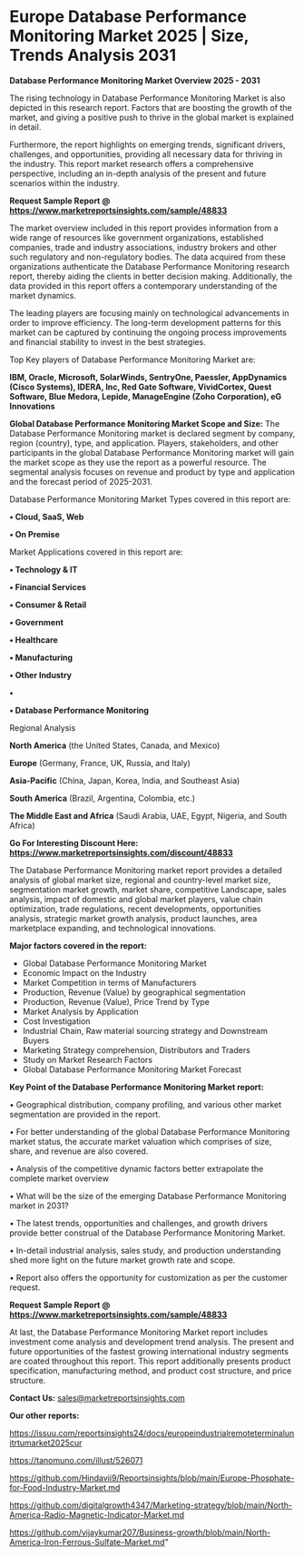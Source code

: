 # Europe Database Performance Monitoring Market 2025 | Size, Trends Analysis 2031

<Strong> Database Performance Monitoring Market Overview 2025 - 2031</strong>

The rising technology in Database Performance Monitoring Market is also depicted in this research report. Factors that are boosting the growth of the market, and giving a positive push to thrive in the global market is explained in detail.

Furthermore, the report highlights on emerging trends, significant drivers, challenges, and opportunities, providing all necessary data for thriving in the industry. This report market research offers a comprehensive perspective, including an in-depth analysis of the present and future scenarios within the industry.

<strong>Request Sample Report @ <a href=https://www.marketreportsinsights.com/sample/48833>https://www.marketreportsinsights.com/sample/48833</a></strong>

The market overview included in this report provides information from a wide range of resources like government organizations, established companies, trade and industry associations, industry brokers and other such regulatory and non-regulatory bodies. The data acquired from these organizations authenticate the Database Performance Monitoring research report, thereby aiding the clients in better decision making. Additionally, the data provided in this report offers a contemporary understanding of the market dynamics.

The leading players are focusing mainly on technological advancements in order to improve efficiency. The long-term development patterns for this market can be captured by continuing the ongoing process improvements and financial stability to invest in the best strategies.

Top Key players of Database Performance Monitoring Market are:

<strong>IBM, Oracle, Microsoft, SolarWinds, SentryOne, Paessler, AppDynamics (Cisco Systems), IDERA, Inc, Red Gate Software, VividCortex, Quest Software, Blue Medora, Lepide, ManageEngine (Zoho Corporation), eG Innovations</strong>

<strong><b>Global Database Performance Monitoring Market Scope and Size:</b></strong>
The Database Performance Monitoring market is declared segment by company, region (country), type, and application. Players, stakeholders, and other participants in the global Database Performance Monitoring market will gain the market scope as they use the report as a powerful resource. The segmental analysis focuses on revenue and product by type and application and the forecast period of 2025-2031.

Database Performance Monitoring Market Types covered in this report are:

<strong>•  Cloud, SaaS, Web

•  On Premise</strong>

Market Applications covered in this report are:

<strong>•  Technology & IT

•  Financial Services

•  Consumer & Retail

•  Government

•  Healthcare

•  Manufacturing

•  Other Industry

•  

•  Database Performance Monitoring</strong> 

Regional Analysis

<strong>North America</strong> (the United States, Canada, and Mexico)

<strong>Europe</strong> (Germany, France, UK, Russia, and Italy)

<strong>Asia-Pacific</strong> (China, Japan, Korea, India, and Southeast Asia)

<strong>South America</strong> (Brazil, Argentina, Colombia, etc.)

<strong>The Middle East and Africa</strong> (Saudi Arabia, UAE, Egypt, Nigeria, and South Africa)

<strong>Go For Interesting Discount Here: <a href=https://www.marketreportsinsights.com/discount/48833>https://www.marketreportsinsights.com/discount/48833</a></strong>

The Database Performance Monitoring market report provides a detailed analysis of global market size, regional and country-level market size, segmentation market growth, market share, competitive Landscape, sales analysis, impact of domestic and global market players, value chain optimization, trade regulations, recent developments, opportunities analysis, strategic market growth analysis, product launches, area marketplace expanding, and technological innovations.

<strong><b>Major factors covered in the report:</b></strong>
<ul>
  <li>Global Database Performance Monitoring Market </li>
  <li>Economic Impact on the Industry</li>
  <li>Market Competition in terms of Manufacturers</li>
  <li>Production, Revenue (Value) by geographical segmentation</li>
  <li>Production, Revenue (Value), Price Trend by Type</li>
  <li>Market Analysis by Application</li>
  <li>Cost Investigation</li>
  <li>Industrial Chain, Raw material sourcing strategy and Downstream Buyers</li>
  <li>Marketing Strategy comprehension, Distributors and Traders</li>
  <li>Study on Market Research Factors</li>
  <li>Global Database Performance Monitoring Market Forecast</li>
</ul>

<strong><b>Key Point of the Database Performance Monitoring Market report:</b></strong>

• Geographical distribution, company profiling, and various other market segmentation are provided in the report.

• For better understanding of the global Database Performance Monitoring market status, the accurate market valuation which comprises of size, share, and revenue are also covered.

• Analysis of the competitive dynamic factors better extrapolate the complete market overview

• What will be the size of the emerging Database Performance Monitoring market in 2031?

• The latest trends, opportunities and challenges, and growth drivers provide better construal of the Database Performance Monitoring Market.

• In-detail industrial analysis, sales study, and production understanding shed more light on the future market growth rate and scope.

• Report also offers the opportunity for customization as per the customer request.

<strong>Request Sample Report @ <a href=https://www.marketreportsinsights.com/sample/48833>https://www.marketreportsinsights.com/sample/48833</a></strong>

At last, the Database Performance Monitoring Market report includes investment come analysis and development trend analysis. The present and future opportunities of the fastest growing international industry segments are coated throughout this report. This report additionally presents product specification, manufacturing method, and product cost structure, and price structure.

<strong>Contact Us:</strong>
sales@marketreportsinsights.com

<strong>Our other reports:</strong>

<a href=https://issuu.com/reportsinsights24/docs/europeindustrialremoteterminalunitrtumarket2025cur>https://issuu.com/reportsinsights24/docs/europeindustrialremoteterminalunitrtumarket2025cur</a>

<a href=https://tanomuno.com/illust/526071>https://tanomuno.com/illust/526071</a>

<a href=https://github.com/Hindavii9/Reportsinsights/blob/main/Europe-Phosphate-for-Food-Industry-Market.md>https://github.com/Hindavii9/Reportsinsights/blob/main/Europe-Phosphate-for-Food-Industry-Market.md</a>

<a href=https://github.com/digitalgrowth4347/Marketing-strategy/blob/main/North-America-Radio-Magnetic-Indicator-Market.md>https://github.com/digitalgrowth4347/Marketing-strategy/blob/main/North-America-Radio-Magnetic-Indicator-Market.md</a>

<a href=https://github.com/vijaykumar207/Business-growth/blob/main/North-America-Iron-Ferrous-Sulfate-Market.md>https://github.com/vijaykumar207/Business-growth/blob/main/North-America-Iron-Ferrous-Sulfate-Market.md</a>"
